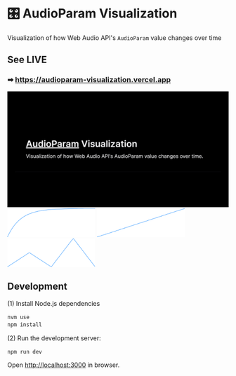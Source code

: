 # 🎛️ AudioParam Visualization

Visualization of how Web Audio API's `AudioParam` value changes over time

## See LIVE
### ➡ https://audioparam-visualization.vercel.app

<img src="./public/og.png"/>

<img src="./public/waveform-1.png" width="200"/>

<img src="./public/waveform-2.png" width="200"/>

<img src="./public/waveform-3.png" width="200"/>

## Development

(1) Install Node.js dependencies

```sh
nvm use
npm install
```

(2) Run the development server:

```bash
npm run dev
```

Open [http://localhost:3000](http://localhost:3000) in browser.
